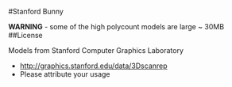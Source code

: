 #Stanford Bunny

**WARNING** - some of the high polycount models are large ~ 30MB
##License

Models from Stanford Computer Graphics Laboratory
- http://graphics.stanford.edu/data/3Dscanrep
- Please attribute your usage
